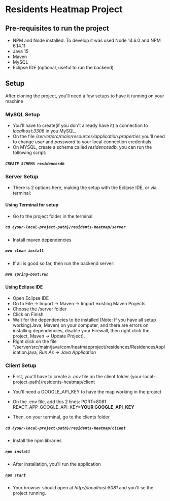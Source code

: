 # Residents Heatmap Project

## Pre-requisites to run the project
- NPM and Node installed. To develop it was used Node 14.6.0 and NPM 6.14.11
- Java 15
- Maven
- MySQL
- Eclipse IDE (optional, useful to run the backend)

## Setup

After cloning the project, you'll need a few setups to have it running on your machine

### MySQL Setup
- You'll have to create(if you don't already have it) a connection to *localhost:3306* in you MySQL.
- On the file */server/src/main/resources/application.properties* you'll need to change *user* and *password* to your local connection credentials.
- On MYSQL, create a schema called *residencesdb*, you can run the following script:
##### `CREATE SCHEMA residencesdb`

### Server Setup
- There is 2 options here, making the setup with the Eclipse IDE, or via terminal:

#### Using Terminal for setup
- Go to the project folder in the terminal
##### `cd {your-local-project-path}/residents-heatmap/server`
- Install maven dependencies
##### `mvn clean install`
- If all is good so far, then run the backend server:
##### `mvn spring-boot:run`

#### Using Eclipse IDE
- Open Eclipse IDE
- Go to File -> Import -> Maven -> Import existing Maven Projects
- Choose the /server folder
- Click on Finish
- Wait for the dependencies to be installed (Note: If you have all setup working(Java, Maven) on your computer, and there are errors on installing dependencies, disable your Firewall, then right click the project, Maven -> Update Project).
- Right click on the file */server/src/main/java/com/heatmapproject/residences/ResidencesApplication.java, *Run As -> Java Application*

### Client Setup
- First, you'll have to create a *.env* file on the client folder {your-local-project-path}/residents-heatmap/client
- You'll need a GOOGLE_API_KEY to have the map working in the project
- On the .env file, add this 2 lines:
PORT=8081
REACT_APP_GOOGLE_API_KEY=**YOUR GOOGLE_API_KEY**

- Then, on your terminal, go to the clients folder
##### `cd {your-local-project-path}/residents-heatmap/client`
- Install the npm libraries
##### `npm install`
- After installation, you'll run the application
##### `npm start`
- Your browser should open at *http://localhost:8081* and you'll se the project running.
